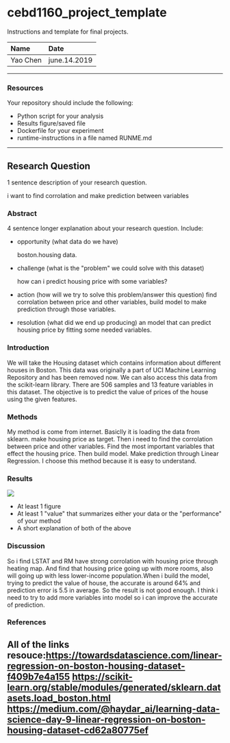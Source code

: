 # cebd1160_project_template
Instructions and template for final projects.

| Name | Date |
|:-------|:---------------|
|Yao Chen | june.14.2019|

-----

### Resources
Your repository should include the following:

- Python script for your analysis
- Results figure/saved file
- Dockerfile for your experiment
- runtime-instructions in a file named RUNME.md

-----

## Research Question

1 sentence description of your research question.

i want to find corrolation and make prediction between variables

### Abstract

4 sentence longer explanation about your research question. Include:

- opportunity (what data do we have)

   boston.housing data. 
- challenge (what is the "problem" we could solve with this dataset)

  how can i predict housing price with some variables?
- action (how will we try to solve this problem/answer this question)
  find corrolation between price and other variables, build model to make prediction through those variables.
  
- resolution (what did we end up producing)
  an model that can predict housing price by fitting some needed variables.
### Introduction

We will take the Housing dataset which contains information about different houses in Boston. 
This data was originally a part of UCI Machine Learning Repository and has been removed now. 
We can also access this data from the scikit-learn library. There are 506 samples and 13 feature variables in this dataset. 
The objective is to predict the value of prices of the house using the given features.


### Methods

My method is come from internet. Basiclly it is loading the data from sklearn. make housing price as target.
Then i need to find the corrolation between price and other variables. Find the most important variables that effect
the housing price. Then build model. Make prediction through Linear Regression. I choose this method because it is
easy to understand.


### Results

<img src="check_corrolation.png">

- At least 1 figure
- At least 1 "value" that summarizes either your data or the "performance" of your method
- A short explanation of both of the above

### Discussion
So i find LSTAT and RM have strong corrolation with housing price through heating map. And find that housing price 
going up with more rooms, also will going up with less lower-income population.When i build the model, trying to
 predict the value of house, the accurate is around 64% and prediction error is 5.5 in average. So the result is not good
 enough. I think i need to try to add more variables into model so i can improve the accurate of prediction.


### References
All of the links
resouce:https://towardsdatascience.com/linear-regression-on-boston-housing-dataset-f409b7e4a155
https://scikit-learn.org/stable/modules/generated/sklearn.datasets.load_boston.html
https://medium.com/@haydar_ai/learning-data-science-day-9-linear-regression-on-boston-housing-dataset-cd62a80775ef
-------
